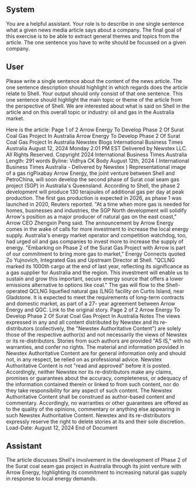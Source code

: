 ## System

You are a helpful assistant. Your role is to describe in one single sentence what a given news media article says about a company. The final goal of this exercise is to be able to extract general themes and topics from the article. The one sentence you have to write should be focussed on a given company.

## User


Please write a single sentence about the content of the news article. The one sentence description should highlight in which regards does the article relate to Shell. Your output should only consist of that one sentence.
This one sentence should highlight the main topic or theme of the article from the perspective of Shell. We are interested about what is said on Shell in the article and on this overall topic or industry: oil and gas in the Australia market.

Here is the article: Page 1 of 2
Arrow Energy To Develop Phase 2 Of Surat Coal Gas Project In Australia
Arrow Energy To Develop Phase 2 Of Surat Coal Gas Project In Australia
Newstex Blogs 
International Business Times Australia
August 12, 2024 Monday 2:01 PM EST
Delivered by Newstex LLC. All Rights Reserved.
Copyright 2024 International Business Times Australia 
Length: 291 words
Byline: Vidhya CK
Body
August 12th, 2024 ( International Business Times Australia  - Delivered by  Newstex )
Representational image of a gas rigPixabay
Arrow Energy, the joint venture between Shell and PetroChina, will soon develop the second phase of Surat coal 
seam gas project (SGP) in Australia's Queensland.
According to Shell, the phase 2 development will produce 130 terajoules of additional gas per day at peak 
production. The first gas production is expected in 2026, as phase 1 was launched in 2020,  Reuters reported.
"At a time when more gas is needed for homes, businesses and industries, the SGP North development will solidify 
Arrow's position as a major producer of natural gas on the east coast," Arrow CEO Zhengxin Peng said.
The announcement by Arrow Energy comes in the wake of calls for more investment to increase the local energy 
supply. Australia's energy market operator and competition watchdog, too, had urged oil and gas companies to 
invest more to increase the supply of energy.
"Embarking on Phase 2 of the Surat Gas Project with Arrow is part of our commitment to bring more gas to 
market,"  Energy Connects quoted Zo Yujnovich, Integrated Gas and Upstream Director at Shell. "QCLNG marked 
its 1000th cargo at the end of last year, reflecting its significance as a gas supplier for Australia and the region. This 
investment will enable us to sustain and grow this important, secure energy source that offers a lower emissions 
alternative to options like coal."
The gas will flow to the Shell-operated QCLNG liquefied natural gas (LNG) facility on Curtis Island, near 
Gladstone. It is expected to  meet the requirements of long-term contracts and domestic market, as part of a 27-
year agreement between Arrow Energy and QGC.
Link to the original story.
Page 2 of 2
Arrow Energy To Develop Phase 2 Of Surat Coal Gas Project In Australia
Notes
The views expressed in any and all content distributed by Newstex and its re-distributors (collectively, the "Newstex 
Authoritative Content") are solely those of the respective author(s) and not necessarily the views of Newstex or its 
re-distributors. Stories from such authors are provided "AS IS," with no warranties, and confer no rights. The 
material and information provided in Newstex Authoritative Content are for general information only and should not, 
in any respect, be relied on as professional advice. Newstex Authoritative Content is not "read and approved" 
before it is posted. Accordingly, neither Newstex nor its re-distributors make any claims, promises or guarantees 
about the accuracy, completeness, or adequacy of the information contained therein or linked to from such content, 
nor do they take responsibility for any aspect of such content. The Newstex Authoritative Content shall be 
construed as author-based content and commentary. Accordingly, no warranties or other guarantees are offered as 
to the quality of the opinions, commentary or anything else appearing in such Newstex Authoritative Content. 
Newstex and its re-distributors expressly reserve the right to delete stories at its and their sole discretion.
Load-Date: August 12, 2024
End of Document
            

## Assistant

The article discusses Shell's involvement in the development of Phase 2 of the Surat coal seam gas project in Australia through its joint venture with Arrow Energy, highlighting its commitment to increasing natural gas supply in response to local energy demands.

